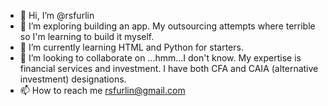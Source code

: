 - 👋 Hi, I’m @rsfurlin
- 👀 I’m exploring building an app.  My outsourcing attempts where terrible so I'm learning to build it myself.
- 🌱 I’m currently learning HTML and Python for starters.
- 💞️ I’m looking to collaborate on ...hmm...I don't know.  My expertise is financial services and investment.  I have both CFA and CAIA (alternative investment) designations.  
- 📫 How to reach me rsfurlin@gmail.com

<!---
rsfurlin/rsfurlin is a ✨ special ✨ repository because its `README.md` (this file) appears on your GitHub profile.
You can click the Preview link to take a look at your changes.
--->
